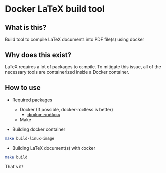 # Docker LaTeX build tool

## What is this?
Build tool to compile LaTeX documents into PDF file(s) using docker

## Why does this exist?
LaTeX requires a lot of packages to compile. To mitigate this issue, all of the\
necessary tools are containerized inside a Docker container.

## How to use
- Required packages
    - Docker (If possible, docker-rootless is better)
        - [docker-rootless](https://docs.docker.com/engine/security/rootless/)
    - Make

- Building docker container
``` bash
make build-linux-image
```
- Building LaTeX document(s) with docker
``` bash
make build
```

That's it!
